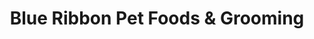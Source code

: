 ---
title: "Blue Ribbon Pet Foods & Grooming"
url: /surrey/blue-ribbon-pet-foods-und-grooming/
shop: Tiere
---